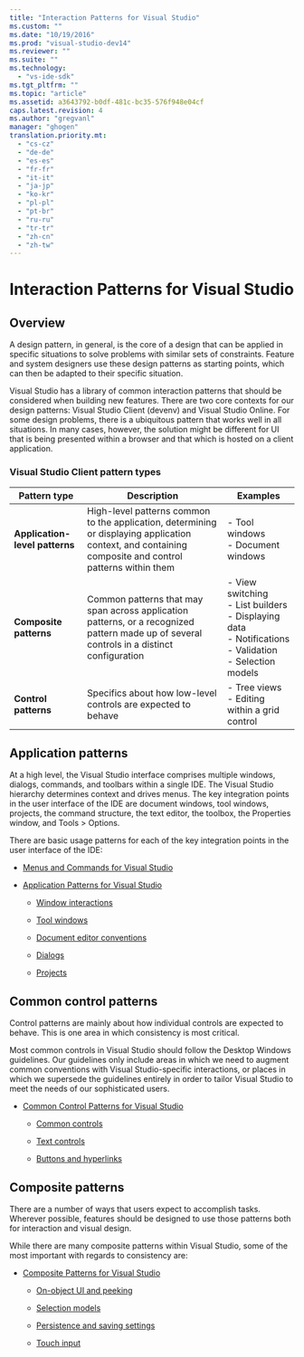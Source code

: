 ```yaml
---
title: "Interaction Patterns for Visual Studio"
ms.custom: ""
ms.date: "10/19/2016"
ms.prod: "visual-studio-dev14"
ms.reviewer: ""
ms.suite: ""
ms.technology: 
  - "vs-ide-sdk"
ms.tgt_pltfrm: ""
ms.topic: "article"
ms.assetid: a3643792-b0df-481c-bc35-576f948e04cf
caps.latest.revision: 4
ms.author: "gregvanl"
manager: "ghogen"
translation.priority.mt: 
  - "cs-cz"
  - "de-de"
  - "es-es"
  - "fr-fr"
  - "it-it"
  - "ja-jp"
  - "ko-kr"
  - "pl-pl"
  - "pt-br"
  - "ru-ru"
  - "tr-tr"
  - "zh-cn"
  - "zh-tw"
---
```

# Interaction Patterns for Visual Studio
## Overview  
 A design pattern, in general, is the core of a design that can be applied in specific situations to solve problems with similar sets of constraints. Feature and system designers use these design patterns as starting points, which can then be adapted to their specific situation.  
  
 Visual Studio has a library of common interaction patterns that should be considered when building new features. There are two core contexts for our design patterns: Visual Studio Client (devenv) and Visual Studio Online. For some design problems, there is a ubiquitous pattern that works well in all situations. In many cases, however, the solution might be different for UI that is being presented within a browser and that which is hosted on a client application.  
  
### Visual Studio Client pattern types  
  
|Pattern type|Description|Examples|  
|------------------|-----------------|--------------|  
|**Application-level patterns**|High-level patterns common to the application, determining or displaying application context, and containing composite and control patterns within them|-   Tool windows<br />-   Document windows|  
|**Composite patterns**|Common patterns that may span across application patterns, or a recognized pattern made up of several controls in a distinct configuration|-   View switching<br />-   List builders<br />-   Displaying data<br />-   Notifications<br />-   Validation<br />-   Selection models|  
|**Control patterns**|Specifics about how low-level controls are expected to behave|-   Tree views<br />-   Editing within a grid control|  
  
## Application patterns  
 At a high level, the Visual Studio interface comprises multiple windows, dialogs, commands, and toolbars within a single IDE. The Visual Studio hierarchy determines context and drives menus. The key integration points in the user interface of the IDE are document windows, tool windows, projects, the command structure, the text editor, the toolbox, the Properties window, and Tools > Options.  
  
 There are basic usage patterns for each of the key integration points in the user interface of the IDE:  
  
-   [Menus and Commands for Visual Studio](../extensibility-ux-guidelines/menus-and-commands-for-visual-studio.md)  
  
-   [Application Patterns for Visual Studio](../extensibility-ux-guidelines/application-patterns-for-visual-studio.md)  
  
    -   [Window interactions](../extensibility-ux-guidelines/application-patterns-for-visual-studio.md#BKMK_WindowInteractions)  
  
    -   [Tool windows](../extensibility-ux-guidelines/application-patterns-for-visual-studio.md#BKMK_ToolWindows)  
  
    -   [Document editor conventions](../extensibility-ux-guidelines/application-patterns-for-visual-studio.md#BKMK_DocumentEditorConventions)  
  
    -   [Dialogs](../extensibility-ux-guidelines/application-patterns-for-visual-studio.md#BKMK_Dialogs)  
  
    -   [Projects](../extensibility-ux-guidelines/application-patterns-for-visual-studio.md#BKMK_Projects)  
  
## Common control patterns  
 Control patterns are mainly about how individual controls are expected to behave. This is one area in which consistency is most critical.  
  
 Most common controls in Visual Studio should follow the Desktop Windows guidelines. Our guidelines only include areas in which we need to augment common conventions with Visual Studio-specific interactions, or places in which we supersede the guidelines entirely in order to tailor Visual Studio to meet the needs of our sophisticated users.  
  
-   [Common Control Patterns for Visual Studio](../extensibility-ux-guidelines/common-control-patterns-for-visual-studio.md)  
  
    -   [Common controls](../extensibility-ux-guidelines/common-control-patterns-for-visual-studio.md#BKMK_CommonControls)  
  
    -   [Text controls](../extensibility-ux-guidelines/common-control-patterns-for-visual-studio.md#BKMK_TextControls)  
  
    -   [Buttons and hyperlinks](../extensibility-ux-guidelines/common-control-patterns-for-visual-studio.md#BKMK_ButtonsAndHyperlinks)  
  
## Composite patterns  
 There are a number of ways that users expect to accomplish tasks. Wherever possible, features should be designed to use those patterns both for interaction and visual design.  
  
 While there are many composite patterns within Visual Studio, some of the most important with regards to consistency are:  
  
-   [Composite Patterns for Visual Studio](../extensibility-ux-guidelines/composite-patterns-for-visual-studio.md)  
  
    -   [On-object UI and peeking](../extensibility-ux-guidelines/composite-patterns-for-visual-studio.md#BKMK_OnObjectUI)  
  
    -   [Selection models](../extensibility-ux-guidelines/composite-patterns-for-visual-studio.md#BKMK_SelectionModels)  
  
    -   [Persistence and saving settings](../extensibility-ux-guidelines/composite-patterns-for-visual-studio.md#BKMK_PersistenceAndSavingSettings)  
  
    -   [Touch input](../extensibility-ux-guidelines/composite-patterns-for-visual-studio.md#BKMK_TouchInput)